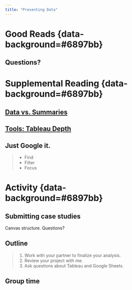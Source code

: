 ```yaml
---
title: "Presenting Data"
---
```



# Good Reads {data-background=#6897bb}

## Questions?

# Supplemental Reading {data-background=#6897bb}

## [Data vs. Summaries](https://byuistats.github.io/BYUI_CSE150_StatBook/describing-data.html#data-vs-summaries)

## [Tools: Tableau Depth](https://help.tableau.com/current/pro/desktop/en-us/environ_st.htm)

## Just Google it.

> - Find
> - Filter
> - Focus


# Activity {data-background=#6897bb}


## Submitting case studies

Canvas structure.  Questions?

## Outline

> 1. Work with your partner to finalize your analysis.
> 2. Review your project with me.
> 3. Ask questions about Tableau and Google Sheets.

## Group time
